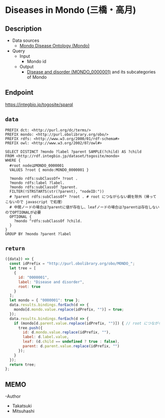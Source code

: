 # Diseases in Mondo (三橋・高月) 

## Description

- Data sources
    -  [Mondo Disease Ontology (Mondo) ](https://mondo.monarchinitiative.org/) 
- Query
    - Input
        - Mondo id
    - Output
        -  [Disease and disorder (MONDO_0000001)](https://monarchinitiative.org/disease/MONDO:0000001) and its subcategories of Mondo

## Endpoint

https://integbio.jp/togosite/sparql

## `data`
```sparql
PREFIX dct: <http://purl.org/dc/terms/>
PREFIX mondo: <http://purl.obolibrary.org/obo/>
PREFIX rdfs: <http://www.w3.org/2000/01/rdf-schema#>
PREFIX owl: <http://www.w3.org/2002/07/owl#>

SELECT DISTINCT ?mondo ?label ?parent SAMPLE(?child) AS ?child
FROM <http://rdf.integbio.jp/dataset/togosite/mondo>
WHERE {
  #root nodeはMONDO_0000001
  VALUES ?root { mondo:MONDO_0000001 }
  
  ?mondo rdfs:subClassOf+ ?root .
  ?mondo rdfs:label ?label.
  ?mondo rdfs:subClassOf ?parent.
  FILTER(!STRSTARTS(str(?parent), "nodeID:"))
  # ?parent rdfs:subClassOf* ?root . # root につながらない親を除外（帰ってこないので javascript で処理）
  # 中間ノードの場合は?parentに値が存在し、leafノードの場合は?parentは存在しないのでOPTIONALが必要
  OPTIONAL {
    ?mondo ^rdfs:subClassOf ?child.
  }
}
GROUP BY ?mondo ?parent ?label 
```
## `return`

```javascript
({data}) => {
  const idPrefix = "http://purl.obolibrary.org/obo/MONDO_";
  let tree = [
    {
      id: "0000001",
      label: "Disease and disorder",
      root: true
    }
  ];
  let mondo = { "0000001": true };
  data.results.bindings.forEach(d => {
    mondo[d.mondo.value.replace(idPrefix, "")] = true;
  });
  data.results.bindings.forEach(d => {
    if (mondo[d.parent.value.replace(idPrefix, "")]) { // root につながらない親を除外
      tree.push({
        id: d.mondo.value.replace(idPrefix, ""),
        label: d.label.value,
        leaf: (d.child == undefined ? true : false),
        parent: d.parent.value.replace(idPrefix, "")
      });
    }
  });
  return tree;
};
```

## MEMO
-Author
 - Takatsuki
 - Mitsuhashi